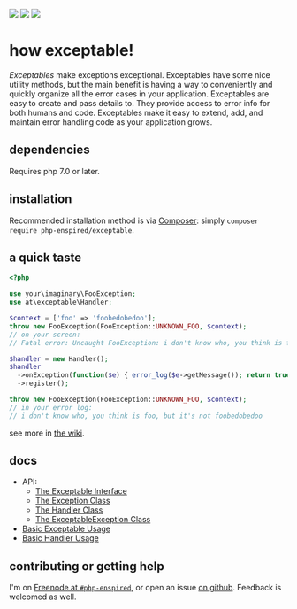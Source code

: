 ![](https://img.shields.io/github/release/php-enspired/exceptable.svg)  ![](https://img.shields.io/badge/PHP-7.0-blue.svg?colorB=8892BF)  ![](https://img.shields.io/badge/license-GPL_3.0_only-blue.svg)

how exceptable!
===============

_Exceptables_ make exceptions exceptional.  Exceptables have some nice utility methods, but the main benefit is having a way to conveniently and quickly organize all the error cases in your application.  Exceptables are easy to create and pass details to.  They provide access to error info for both humans and code.  Exceptables make it easy to extend, add, and maintain error handling code as your application grows.

dependencies
------------

Requires php 7.0 or later.

installation
------------

Recommended installation method is via [Composer](https://getcomposer.org/): simply `composer require php-enspired/exceptable`.

a quick taste
-------------
```php
<?php

use your\imaginary\FooException;
use at\exceptable\Handler;

$context = ['foo' => 'foobedobedoo'];
throw new FooException(FooException::UNKNOWN_FOO, $context);
// on your screen:
// Fatal error: Uncaught FooException: i don't know who, you think is foo, but it's not foobedobedoo in ...

$handler = new Handler();
$handler
  ->onException(function($e) { error_log($e->getMessage()); return true; })
  ->register();

throw new FooException(FooException::UNKNOWN_FOO, $context);
// in your error log:
// i don't know who, you think is foo, but it's not foobedobedoo
```

see more in [the wiki](https://github.com/php-enspired/exceptable/wiki).

docs
----

- API:
  - [The Exceptable Interface](https://github.com/php-enspired/exceptable/wiki/API:-The-Exceptable-Interface)
  - [The Exception Class](https://github.com/php-enspired/exceptable/wiki/API:-The-Exception-Class)
  - [The Handler Class](https://github.com/php-enspired/exceptable/wiki/API:-The-Handler-Class)
  - [The ExceptableException Class](https://github.com/php-enspired/exceptable/wiki/API:-The-ExceptableException-Class)
- [Basic Exceptable Usage](https://github.com/php-enspired/exceptable/wiki/Usage:-Exceptables)
- [Basic Handler Usage](https://github.com/php-enspired/exceptable/wiki/Usage:-Handlers)

contributing or getting help
----------------------------

I'm on [Freenode at `#php-enspired`](http://webchat.freenode.net?channels=%23php-enspired&uio=d4), or open an issue [on github](https://github.com/php-enspired/exceptable/issues).  Feedback is welcomed as well.
